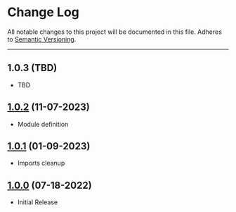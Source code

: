 # Change Log
All notable changes to this project will be documented in this file.
Adheres to [Semantic Versioning](http://semver.org/).

---

## 1.0.3 (TBD)

* TBD

## [1.0.2](https://github.com/ngageoint/color-ios/releases/tag/1.0.2) (11-07-2023)

* Module definition

## [1.0.1](https://github.com/ngageoint/color-ios/releases/tag/1.0.1) (01-09-2023)

* Imports cleanup

## [1.0.0](https://github.com/ngageoint/color-ios/releases/tag/1.0.0) (07-18-2022)

* Initial Release
